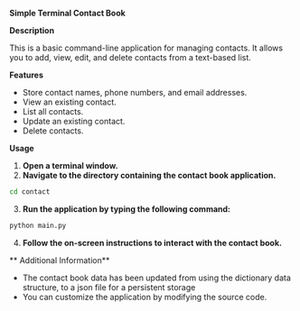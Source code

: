 
**Simple Terminal Contact Book**

**Description**

This is a basic command-line application for managing contacts. It allows you to add, view, edit, and delete contacts from a text-based list.

**Features**
- Store contact names, phone numbers, and email addresses.
- View an existing contact.
- List all contacts.
- Update an existing contact.
- Delete contacts.

**Usage**

1. **Open a terminal window.**
2. **Navigate to the directory containing the contact book application.**
```bash
cd contact
```

3. **Run the application by typing the following command:**
```bash
python main.py  
```

4. **Follow the on-screen instructions to interact with the contact book.**


** Additional Information**

- The contact book data has been updated from using the dictionary data structure, to a json file for a persistent storage
- You can customize the application by modifying the source code.

